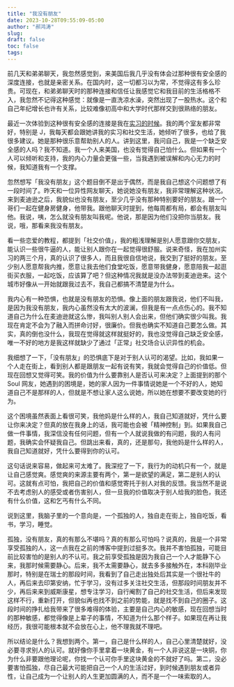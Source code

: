 ```yaml
---
title: "我没有朋友"
date: 2023-10-28T09:55:09-05:00
author: "郝鸿涛"
slug:
draft: false
toc: false
tags: 
---
```

前几天和弟弟聊天，我忽然感觉到，来美国后我几乎没有体会过那种很有安全感的深度连接，也就是亲密关系。在国内时，这一切都习以为常，不觉得这有多么珍贵。可现在，和弟弟聊天时的那种连接和信任让我感觉它和我目前的生活格格不入，我忽然不记得这种感觉：就像是一直洗凉水澡，突然出现了一股热水。这个和自己年纪增长也许有关系，比较难像初高中和大学时代那样交到很熟络的朋友。

最近一次体验到这种很有安全感的连接是我在[实习的时候](/cn/2023/09/12/internship/)。我的两个室友都非常好，特别是 J，我每天都会跟她讲我的实习和社交生活，她倾听了很多，也给了我很多建议。她是那种很乐意帮助别人的人。讲到这里，我问自己，我是一个缺乏安全感的人吗？我不知道。我一个人来美国，也没有觉得自己怕什么。但如果有一个人可以倾听和支持，我的内心力量会更强一些，当我遇到被误解和内心无力的时候，我知道我有一个支撑。

忽然想写「我没有朋友」这个题目倒不是出于偶然，而是我自己想这个问题想了有一段时间了。昨天和一位异性网友聊天，她说她没有朋友，我非常理解这种状况。来到麦迪逊之后，我貌似也没有朋友，至少几乎没有那种特别要好的朋友。跟一个哥们一起在健身房健身，他带我。跟他聊天时提到，他每周都有局，都会有朋友叫他。我说，咦，怎么就没有朋友叫我呢。他说，那是因为他们没把你当朋友。我说，哦，那看来我没有朋友。

看一些恋爱的教程，都提到「社交价值」，我的粗浅理解是别人愿意跟你交朋友，能认识一些很牛逼的人，能让别人跟你在一起觉得很舒服。说来奇怪，我在加州实习的两三个月，真的认识了很多人，而且我很自信地说，我交到了挺好的朋友。至少别人愿意帮我内推，愿意让我去他们食堂吃饭，愿意带我健身，愿意陪我一起逛街买衣服，一起吃饭，应该算了吧？但这种情况我就是没办法带到麦迪逊来。这个城市好像从一开始就跟我过去不，我自己都搞不清楚是为什么。

我内心有一种恐惧，也就是没有朋友的恐惧。像上面的朋友跟我说，他们不叫我，是因为我没有朋友，我内心虽然没有太大的波澜，但我是有一点点伤心的。我不知道自己为什么在麦迪逊就这么惨，我叫别人别人会出来，但他们确实很少叫我。我现在肯定不会为了融入而拼命讨好，很廉价。但我也确实不知道自己要怎么做。其实，真的倒也没什么，我现在觉得就这样就挺好的，我也没觉得自己缺乏安全感，唯一不好的地方是我这样就缺少了通过「正常」社交场合认识异性的机会。

我细想了一下，「没有朋友」的恐惧底下是对于别人认可的渴望。比如，我如果一个人走在街上，看到别人都是跟朋友一起有说有笑，我就会觉得自己的价值低。但现在回想又觉得可笑。我的价值为什么要靠别人是否认可来决定？上面提到的那个 Soul 网友，她遇到的困境是，她的家人因为一件事情说她是一个不好的人，她知道自己不是那样的人，但就是不想让家人这么说她，所以她在想要不要改变她的行为。

这个困境虽然表面上看很可笑，我他妈是什么样的人，我自己知道就好，凭什么要让你来决定？但真的放在我身上的话，我可能也会被「精神控制」到。如果我自己做一件事情，我深信没有任何问题，但有一个人就说我做的有问题，我的人有问题，我确实会怀疑我自己。但跳出来看，真的，还是那句，我他妈是什么样的人，我自己知道就好，凭什么要得到你的认可。

这句话说来容易，做起来可太难了。我深挖了一下，我行为的动机只有一个，就是让自己感觉爽。感觉爽的来源主要有两个，第一是欲望的满足，第二是别人的认可。这就有点可怕，我把自己的价值和感觉寄托于别人对我的反馈。我当然不是说不去考虑别人的感受或者伤害别人，但一旦我的价值取决于别人给我的脸色，我还有什么价值，这和乞丐有什么不同。

说到这里，我脑子里的一个意向是，一个孤独的人，独自走在街上，独自吃饭，看书，学习，睡觉。

孤独，没有朋友，真的有那么不堪吗？真的有那么可怕吗？说真的，我是一个非常享受孤独的人，这一点我在之前的博客中提到过挺多次。我并不害怕孤独，可能目前比较害怕的是别人的不认可。我之前享受孤独是因为我自己一个人才能静下心来，我那时候需要静心。后来，我不太需要静心，就去多多接触外在，本科刚毕业那时，特别是在瑞士的那段时间，我看到了自己走出独处后其实是一个很社牛的人，再后来去印第安纳，忙于学习，没有过多关注社交生活，但那段时间朋友并不少，再后来来到威斯康星，想专注学习，自行阉割了自己的社交生活，但后来发现这样不行，重新打开，但貌似再也找不到之前的势能，就是找不到自己的圈子。这段时间的挣扎给我带来了很多难得的体验，主要是自己内心的敏感，现在回想当时的那种敏感，都觉得像是上辈子的事情，不知道为什么那个样子。如果现在再让我经历，我很可能根本就不会放在心上，他不理我就不理吧。

所以结论是什么？我想到两个。第一，自己是什么样的人，自己心里清楚就好，没必要寻求别人的认可。就好像你手里拿着一块黄金，有一个人非说这是一块铜，你为什么非要跟他理论呢，你找一个认可你手里这块黄金的不就好了吗。第二，没必要害怕孤独，尽自己最大可能把自己一个人的生活过好，到时候遇到朋友或者异性，让自己成为一个让别人的人生更加圆满的人，而不是一个一味索取的人。